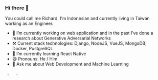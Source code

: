 ### Hi there 👋

You could call me Richard. I'm Indonesian and currently living in Taiwan working as an Engineer. 

- 🔭 I’m currently working on web application and in the past I've done a research about Generative Adversarial Networks
- ⚒️ Current stack technologies: Django, NodeJS, VueJS, MongoDB, Docker, PostgreSQL
- 🌱 I’m currently learning React Native
- 😄 Pronouns: He / Him
- 💬 Ask me about Web Development and Machine Learning

&nbsp; 
[<img src="https://img.icons8.com/color/48/000000/linkedin.png" width="3.5%"/>](https://www.linkedin.com/in/richardfirdaus/)  &nbsp; 
<a href="mailto:richfir@gmail.com"> <img src="https://img.icons8.com/fluent/48/000000/gmail.png" width="3.5%"/>
  


